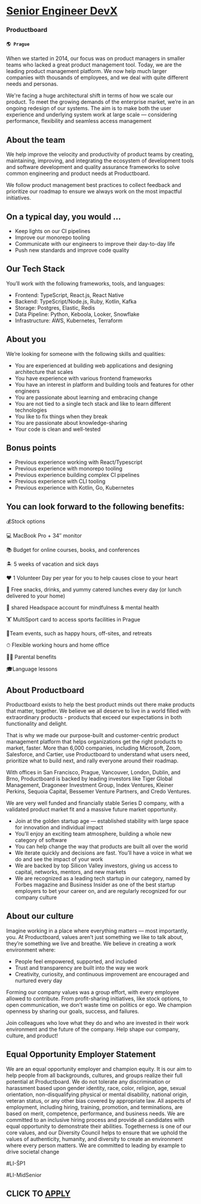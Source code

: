# [Senior Engineer DevX](https://www.remotewlb.com/apply/senior-engineer-devx)  
### Productboard  
#### `🌎 Prague`  

When we started in 2014, our focus was on product managers in smaller teams who lacked a great product management tool. Today, we are the leading product management platform. We now help much larger companies with thousands of employees, and we deal with quite different needs and personas.

We're facing a huge architectural shift in terms of how we scale our product. To meet the growing demands of the enterprise market, we’re in an ongoing redesign of our systems. The aim is to make both the user experience and underlying system work at large scale — considering performance, flexibility and seamless access management

## **About the team**

We help improve the velocity and productivity of product teams by creating, maintaining, improving, and integrating the ecosystem of development tools and software development and quality assurance frameworks to solve common engineering and product needs at Productboard.

We follow product management best practices to collect feedback and prioritize our roadmap to ensure we always work on the most impactful initiatives.

## **On a typical day, you would …**

  * Keep lights on our CI pipelines
  * Improve our monorepo tooling
  * Communicate with our engineers to improve their day-to-day life
  * Push new standards and improve code quality

## **Our Tech Stack**

You’ll work with the following frameworks, tools, and languages:

  * Frontend: TypeScript, React.js, React Native
  * Backend: TypeScript/Node.js, Ruby, Kotlin, Kafka
  * Storage: Postgres, Elastic, Redis
  * Data Pipeline: Python, Keboola, Looker, Snowflake
  * Infrastructure: AWS, Kubernetes, Terraform

## **About you**

We’re looking for someone with the following skills and qualities:

  * You are experienced at building web applications and designing architecture that scales
  * You have experience with various frontend frameworks
  * You have an interest in platform and building tools and features for other engineers
  * You are passionate about learning and embracing change
  * You are not tied to a single tech stack and like to learn different technologies
  * You like to fix things when they break
  * You are passionate about knowledge-sharing
  * Your code is clean and well-tested

## Bonus points

  * Previous experience working with React/Typescript
  * Previous experience with monorepo tooling
  * Previous experience building complex CI pipelines
  * Previous experience with CLI tooling
  * Previous experience with Kotlin, Go, Kubernetes

## **You can look forward to the following benefits:**

💰Stock options

💻 MacBook Pro + 34″ monitor

📚 Budget for online courses, books, and conferences

🏝 5 weeks of vacation and sick days

❤️ 1 Volunteer Day per year for you to help causes close to your heart

🍲 Free snacks, drinks, and yummy catered lunches every day (or lunch delivered to your home)

💚 shared Headspace account for mindfulness & mental health

🏋 MultiSport card to access sports facilities in Prague

🍹Team events, such as happy hours, off-sites, and retreats

⏱ Flexible working hours and home office

🧒🏻 Parental benefits

🎓Language lessons

## **About Productboard**

Productboard exists to help the best product minds out there make products that matter, together. We believe we all deserve to live in a world filled with extraordinary products - products that exceed our expectations in both functionality and delight.

That is why we made our purpose-built and customer-centric product management platform that helps organizations get the right products to market, faster. More than 6,000 companies, including Microsoft, Zoom, Salesforce, and Cartier, use Productboard to understand what users need, prioritize what to build next, and rally everyone around their roadmap.

With offices in San Francisco, Prague, Vancouver, London, Dublin, and Brno, Productboard is backed by leading investors like Tiger Global Management, Dragoneer Investment Group, Index Ventures, Kleiner Perkins, Sequoia Capital, Bessemer Venture Partners, and Credo Ventures.

We are very well funded and financially stable Series D company, with a validated product market fit and a massive future market opportunity.

  * Join at the golden startup age — established stability with large space for innovation and individual impact
  * You’ll enjoy an exciting team atmosphere, building a whole new category of software
  * You can help change the way that products are built all over the world
  * We iterate quickly and decisions are fast. You’ll have a voice in what we do and see the impact of your work
  * We are backed by top Silicon Valley investors, giving us access to capital, networks, mentors, and new markets
  * We are recognized as a leading tech startup in our category, named by Forbes magazine and Business Insider as one of the best startup employers to bet your career on, and are regularly recognized for our company culture

## **About our culture**

Imagine working in a place where everything matters — most importantly, you. At Productboard, values aren’t just something we like to talk about, they’re something we live and breathe. We believe in creating a work environment where:

  * People feel empowered, supported, and included
  * Trust and transparency are built into the way we work
  * Creativity, curiosity, and continuous improvement are encouraged and nurtured every day

Forming our company values was a group effort, with every employee allowed to contribute. From profit-sharing initiatives, like stock options, to open communication, we don’t waste time on politics or ego. We champion openness by sharing our goals, success, and failures.

Join colleagues who love what they do and who are invested in their work environment and the future of the company. Help shape our company, culture, and product!

## **Equal Opportunity Employer Statement**

We are an equal opportunity employer and champion equity. It is our aim to help people from all backgrounds, cultures, and groups realize their full potential at Productboard. We do not tolerate any discrimination or harassment based upon gender identity, race, color, religion, age, sexual orientation, non-disqualifying physical or mental disability, national origin, veteran status, or any other bias covered by appropriate law. All aspects of employment, including hiring, training, promotion, and terminations, are based on merit, competence, performance, and business needs. We are committed to an inclusive hiring process and provide all candidates with equal opportunity to demonstrate their abilities. Togetherness is one of our core values, and our Diversity Council helps to ensure that we uphold the values of authenticity, humanity, and diversity to create an environment where every person matters. We are committed to leading by example to drive societal change

#LI-ŠP1

#LI-MidSenior

  
## CLICK TO [APPLY](https://www.remotewlb.com/apply/senior-engineer-devx)

